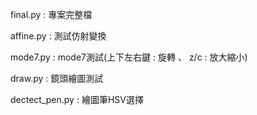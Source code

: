final.py : 專案完整檔

affine.py : 測試仿射變換

mode7.py : mode7測試(上下左右鍵 : 旋轉 、 z/c : 放大縮小)

draw.py : 鏡頭繪圖測試

dectect_pen.py : 繪圖筆HSV選擇
